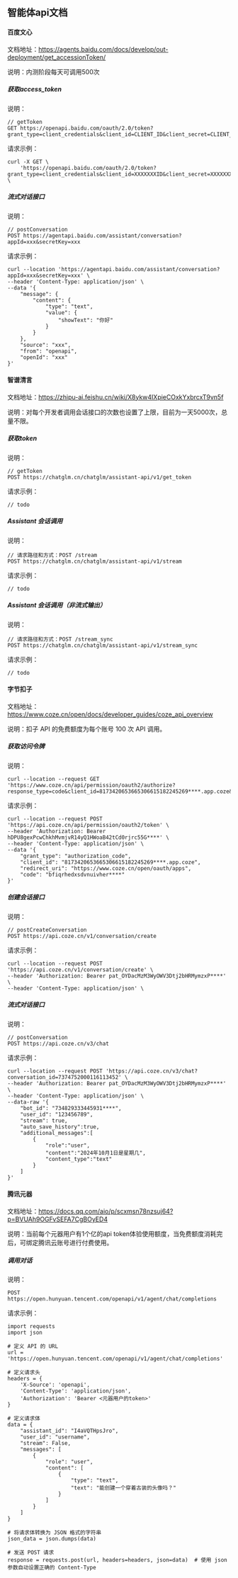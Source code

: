 ## 智能体api文档

#### 百度文心

文档地址：https://agents.baidu.com/docs/develop/out-deployment/get_accessionToken/

说明：内测阶段每天可调用500次

##### 获取access_token

说明：
```
// getToken
GET https://openapi.baidu.com/oauth/2.0/token?grant_type=client_credentials&client_id=CLIENT_ID&client_secret=CLIENT_SECRET
```

请求示例：
```
curl -X GET \
    'https://openapi.baidu.com/oauth/2.0/token?grant_type=client_credentials&client_id=XXXXXXXID&client_secret=XXXXXXXXXXXXX&scope=smartapp_snsapi_base' \
```

##### 流式对话接口

说明：
```
// postConversation
POST https://agentapi.baidu.com/assistant/conversation?appId=xxx&secretKey=xxx
```

请求示例：
```
curl --location 'https://agentapi.baidu.com/assistant/conversation?appId=xxx&secretKey=xxx' \
--header 'Content-Type: application/json' \
--data '{
    "message": {
        "content": {
            "type": "text",
            "value": {
                "showText": "你好"
            }
        }
    },
    "source": "xxx",
    "from": "openapi",
    "openId": "xxx"
}'
```

#### 智谱清言

文档地址：https://zhipu-ai.feishu.cn/wiki/X8ykw4IXpieCOxkYxbrcxT9vn5f

说明：对每个开发者调用会话接口的次数也设置了上限，目前为一天5000次，总量不限。

##### 获取token

说明：
```
// getToken
POST https://chatglm.cn/chatglm/assistant-api/v1/get_token
```

请求示例：
```
// todo
```

##### Assistant 会话调用

说明：
```
// 请求路径和方式：POST /stream  
POST https://chatglm.cn/chatglm/assistant-api/v1/stream
```

请求示例：
```
// todo
```

##### Assistant 会话调用（非流式输出）

说明：
```
// 请求路径和方式：POST /stream_sync  
POST https://chatglm.cn/chatglm/assistant-api/v1/stream_sync
```

请求示例：
```
// todo
```

#### 字节扣子

文档地址：https://www.coze.cn/open/docs/developer_guides/coze_api_overview

说明：扣子 API 的免费额度为每个账号 100 次 API 调用。

##### 获取访问令牌

说明：
```
curl --location --request GET 'https://www.coze.cn/api/permission/oauth2/authorize?response_type=code&client_id=8173420653665306615182245269****.app.coze&redirect_uri=https://www.coze.cn/open/oauth/apps&state=1294848'
```

请求示例：
```
curl --location --request POST 'https://api.coze.cn/api/permission/oauth2/token' \
--header 'Authorization: Bearer hDPU8gexPcwChkhMvmjvR14yQ1HWoaB42tCd0rjrc55G****' \
--header 'Content-Type: application/json' \
--data '{
    "grant_type": "authorization_code",
    "client_id": "8173420653665306615182245269****.app.coze",
    "redirect_uri": "https://www.coze.cn/open/oauth/apps",
    "code": "bfiqrhedxsdvnuivher****"
}'
```

##### 创建会话接口

说明：
```
// postCreateConversation
POST https://api.coze.cn/v1/conversation/create
```

请求示例：
```
curl --location --request POST 'https://api.coze.cn/v1/conversation/create' \
--header 'Authorization: Bearer pat_OYDacMzM3WyOWV3Dtj2bHRMymzxP****' \
--header 'Content-Type: application/json' \
```

##### 流式对话接口

说明：
```
// postConversation
POST https://api.coze.cn/v3/chat
```

请求示例：

```
curl --location --request POST 'https://api.coze.cn/v3/chat?conversation_id=7374752000116113452' \
--header 'Authorization: Bearer pat_OYDacMzM3WyOWV3Dtj2bHRMymzxP****' \
--header 'Content-Type: application/json' \
--data-raw '{
    "bot_id": "734829333445931****",
    "user_id": "123456789",
    "stream": true,
    "auto_save_history":true,
    "additional_messages":[
        {
            "role":"user",
            "content":"2024年10月1日是星期几",
            "content_type":"text"
        }
    ]
}'
```



#### 腾讯元器

文档地址：https://docs.qq.com/aio/p/scxmsn78nzsuj64?p=BVUAh9OGFvSEFA7CgBOyED4

说明：当前每个元器用户有1个亿的api token体验使用额度，当免费额度消耗完后，可绑定腾讯云账号进行付费使用。

##### 调用对话

说明：
```
POST https://open.hunyuan.tencent.com/openapi/v1/agent/chat/completions
```

请求示例：
```
import requests
import json

# 定义 API 的 URL
url = 'https://open.hunyuan.tencent.com/openapi/v1/agent/chat/completions'

# 定义请求头
headers = {
    'X-Source': 'openapi',
    'Content-Type': 'application/json',
    'Authorization': 'Bearer <元器用户的token>'
}

# 定义请求体
data = {
    "assistant_id": "I4aVQTHpsJro",
    "user_id": "username",
    "stream": False,
    "messages": [
        {
            "role": "user",
            "content": [
                {
                    "type": "text",
                    "text": "能创建一个穿着古装的头像吗？"
                }
            ]
        }
    ]
}

# 将请求体转换为 JSON 格式的字符串
json_data = json.dumps(data)

# 发送 POST 请求
response = requests.post(url, headers=headers, json=data)  # 使用 json 参数自动设置正确的 Content-Type
```